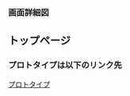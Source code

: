 ### 画面詳細図
## トップページ
### プロトタイプは以下のリンク先
[プロトタイプ](https://www.figma.com/file/JJ73gqTLAtS3Cs7vYSOdYE/Untitled?node-id=1%3A2)
